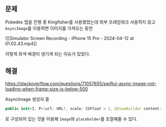 
## 문제
Pokedex 앱을 진행 중 Kingfisher를 사용했었는데 외부 프레임워크 사용하지 않고  `AsyncImage`를 이용하면 이미지를 가져오는 동안

![[Simulator Screen Recording - iPhone 15 Pro - 2024-04-12 at 01.02.43.mp4]]

이렇게 회색 배경이 생기게 되는 이슈가 있었다.

## 해결
https://stackoverflow.com/questions/71057655/swiftui-async-image-not-loading-when-frame-size-is-below-500

AsyncImage 생성자 중

```swift
public init<I, P>(url: URL?, scale: CGFloat = 1, @ViewBuilder content: @escaping (Image) -> I, @ViewBuilder placeholder: @escaping () -> P) where Content == _ConditionalContent<I, P>, I : View, P : View
```

로 구성되어 있는 것을 이용해 `Image`와 `placeholder`를 조절해줄 수 있다.

